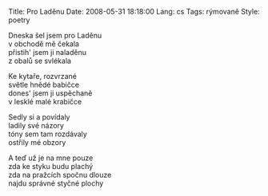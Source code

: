 Title: Pro Laděnu
Date: 2008-05-31 18:18:00
Lang: cs
Tags: rýmovaně
Style: poetry

Dneska šel jsem pro Laděnu<br>
v obchodě mě čekala<br>
přistih' jsem ji naladěnu<br>
z obalů se svlékala

Ke kytaře, rozvrzané<br>
světle hnědé babičce<br>
dones' jsem ji uspěchaně<br>
v lesklé malé krabičce

Sedly si a povídaly<br>
ladily své názory<br>
tóny sem tam rozdávaly<br>
ostřily mé obzory

A teď už je na mne pouze<br>
zda ke styku budu plachý<br>
zda na pražcích spočnu dlouze<br>
najdu správné styčné plochy
